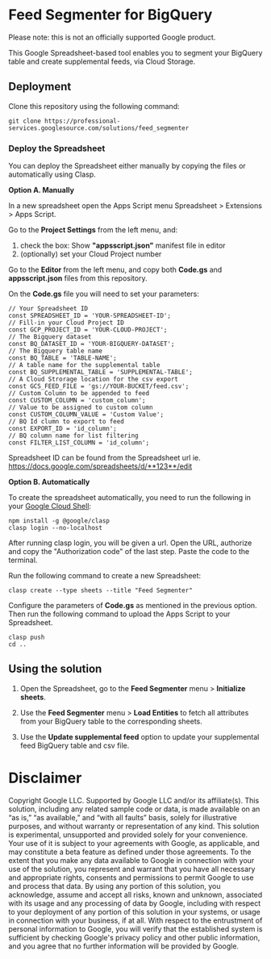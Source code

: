 # Feed Segmenter for BigQuery

Please note: this is not an officially supported Google product.

This Google Spreadsheet-based tool enables you to segment your BigQuery table 
and create supplemental feeds, via Cloud Storage.

## Deployment

Clone this repository using the following command:
```
git clone https://professional-services.googlesource.com/solutions/feed_segmenter
```

### Deploy the Spreadsheet

You can deploy the Spreadsheet either manually by copying the files
or automatically using Clasp.

**Option A. Manually**

In a new spreadsheet open the Apps Script menu Spreadsheet > Extensions > Apps Script.

Go to the **Project Settings** from the left menu, and:

1) check the box: Show **"appsscript.json"** manifest file in editor
2) (optionally) set your Cloud Project number

Go to the **Editor** from the left menu, and copy both **Code.gs** 
and **appsscript.json** files from this repository.

On the **Code.gs** file you will need to set your parameters:
```
// Your Spreadsheet ID
const SPREADSHEET_ID = 'YOUR-SPREADSHEET-ID';
// Fill-in your Cloud Project ID
const GCP_PROJECT_ID = 'YOUR-CLOUD-PROJECT';
// The Bigquery dataset
const BQ_DATASET_ID = 'YOUR-BIGQUERY-DATASET';
// The Bigquery table name
const BQ_TABLE = 'TABLE-NAME';
// A table name for the supplemental table
const BQ_SUPPLEMENTAL_TABLE = 'SUPPLEMENTAL-TABLE';
// A Cloud Strorage location for the csv export
const GCS_FEED_FILE = 'gs://YOUR-BUCKET/feed.csv';
// Custom Column to be appended to feed
const CUSTOM_COLUMN = 'custom_column';
// Value to be assigned to custom column
const CUSTOM_COLUMN_VALUE = 'Custom Value';
// BQ Id clumn to export to feed
const EXPORT_ID = 'id_column';
// BQ column name for list filtering
const FILTER_LIST_COLUMN = 'id_column';
```
Spreadsheet ID can be found from the Spreadsheet url
ie. https://docs.google.com/spreadsheets/d/**123**/edit

**Option B. Automatically**

To create the spreadsheet automatically, you need to run the following in your 
[Google Cloud Shell](https://cloud.google.com/shell):
```
npm install -g @google/clasp
clasp login --no-localhost
```

After running clasp login, you will be given a url.
Open the URL, authorize and copy the "Authorization code" of the last step. 
Paste the code to the terminal.

Run the following command to create a new Spreadsheet:

```
clasp create --type sheets --title "Feed Segmenter"
```

Configure the parameters of **Code.gs** as mentioned in the previous option.
Then run the following command to upload the Apps Script to your Spreadsheet.

```
clasp push
cd ..
```

## Using the solution

 1. Open the Spreadsheet, go to the **Feed Segmenter** menu > **Initialize sheets**.

 2. Use the **Feed Segmenter** menu > **Load Entities** to fetch all attributes
 from your BigQuery table to the corresponding sheets.

 3. Use the **Update supplemental feed** option to update your supplemental feed
 BigQuery table and csv file.


# Disclaimer

Copyright Google LLC. Supported by Google LLC and/or its affiliate(s). This solution, including any related sample code or data, is made available on an “as is,” “as available,” and “with all faults” basis, solely for illustrative purposes, and without warranty or representation of any kind. This solution is experimental, unsupported and provided solely for your convenience. Your use of it is subject to your agreements with Google, as applicable, and may constitute a beta feature as defined under those agreements.  To the extent that you make any data available to Google in connection with your use of the solution, you represent and warrant that you have all necessary and appropriate rights, consents and permissions to permit Google to use and process that data.  By using any portion of this solution, you acknowledge, assume and accept all risks, known and unknown, associated with its usage and any processing of data by Google, including with respect to your deployment of any portion of this solution in your systems, or usage in connection with your business, if at all. With respect to the entrustment of personal information to Google, you will verify that the established system is sufficient by checking Google's privacy policy and other public information, and you agree that no further information will be provided by Google.

